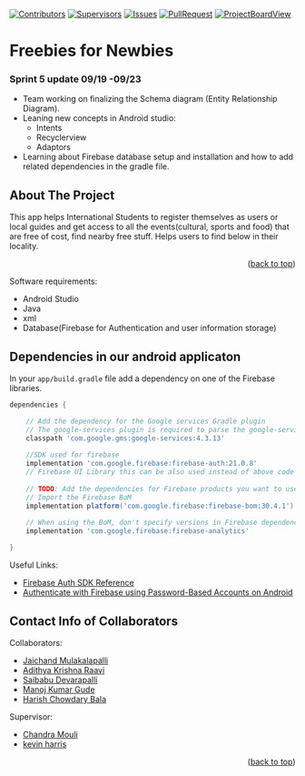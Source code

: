 <a name="readme-top"></a>

<!-- PROJECT SHIELDS -->
[![Contributors][contributors-shield]][contributors-url]
[![Supervisors][supervisors-shield]][supervisors-url]
[![Issues][issues-shield]][issues-url]
[![PullRequest][pullrequest-shield]][pullrequest-url]
[![ProjectBoardView][projectboardview-shield]][projectboardview-url]

# Freebies for Newbies

### Sprint 5 update 09/19 -09/23
* Team working on finalizing the Schema diagram (Entity Relationship Diagram).
* Leaning new concepts in Android studio:
    * Intents 
    * Recyclerview
    * Adaptors
* Learning about Firebase database setup and installation and how to add related dependencies in the gradle file.

<!-- ABOUT THE PROJECT -->
## About The Project

This app helps International Students to register themselves as users or local guides and get access to all the events(cultural, sports and food) that are free of cost, find nearby free stuff.
Helps users to find below in their locality.

<p align="right">(<a href="#readme-top">back to top</a>)</p>

Software requirements: 
* Android Studio
* Java
* xml
* Database(Firebase for Authentication and user information storage) 

<!-- ABOUT THE DEPENDENCIES -->

## Dependencies in our android applicaton

In your `app/build.gradle` file add a dependency on one of the Firebase libraries.

```groovy
dependencies {

	// Add the dependency for the Google services Gradle plugin
	// The google-services plugin is required to parse the google-services.json file
	classpath 'com.google.gms:google-services:4.3.13'
	
	//SDK used for firebase 
	implementation 'com.google.firebase:firebase-auth:21.0.8'
	// Firebase UI Library this can be also used instead of above code "implementation 'com.firebaseui:firebase-ui-auth:8.0.1'"
	
	// TODO: Add the dependencies for Firebase products you want to use
	// Import the Firebase BoM
	implementation platform('com.google.firebase:firebase-bom:30.4.1')
	
	// When using the BoM, don't specify versions in Firebase dependencie. Contains public API classes for Firebase Analytics.
	implementation 'com.google.firebase:firebase-analytics'

}
```
Useful Links:
* [Firebase Auth SDK Reference](https://firebase.google.com/docs/reference/android/com/google/firebase/auth/package-summary?authuser=0&hl=en)
* [Authenticate with Firebase using Password-Based Accounts on Android](https://firebase.google.com/docs/auth/android/password-auth?hl=en&authuser=0)


<!-- CONTACT INFO -->
## Contact Info of Collaborators

Collaborators:
* [Jaichand Mulakalapalli](https://github.com/jaichandm)
* [Adithya Krishna Raavi](https://github.com/Adithyakrishna9)
* [Saibabu Devarapalli](https://github.com/saibabu369)
* [Manoj Kumar Gude](https://github.com/manoj2205)
* [Harish Chowdary Bala](https://github.com/Harish6600)

Supervisor:
* [Chandra Mouli](https://github.com/cm2kotteti)
* [kevin harris](https://github.com/kcharris)

<p align="right">(<a href="#readme-top">back to top</a>)</p>


<!-- MARKDOWN LINKS & IMAGES -->

[contributors-shield]: https://img.shields.io/badge/Contributors-5-brightgreen
[contributors-url]: https://github.com/Sec03Team05Fall22GDP1/FreebiesforNewbies/graphs/contributors
[supervisors-shield]: https://img.shields.io/badge/Supervisors-2-yellowgreen
[supervisors-url]: https://github.com/Sec03Team05Fall22GDP1/FreebiesforNewbies/collaborators
[issues-shield]: https://img.shields.io/badge/Issues-0-red
[issues-url]: https://github.com/Sec03Team05Fall22GDP1/FreebiesforNewbies/issues
[pullrequest-shield]: https://img.shields.io/badge/Pull%20Requests-0-orange
[pullrequest-url]: https://github.com/Sec03Team05Fall22GDP1/FreebiesforNewbies/pulls
[projectboardview-shield]: https://img.shields.io/badge/Project%20BoardView-green
[projectboardview-url]: https://github.com/orgs/Sec03Team05Fall22GDP1/projects/1/views/2
